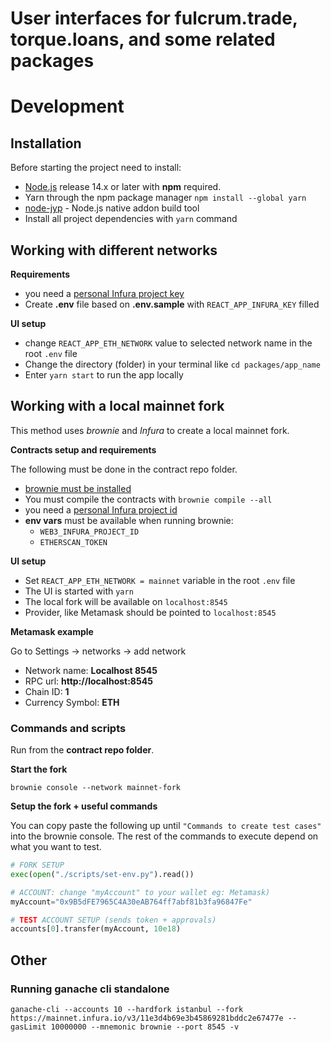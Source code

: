 # User interfaces for fulcrum.trade, torque.loans, and some related packages

# Development

## Installation

Before starting the project need to install:

- [Node.js](https://nodejs.org/uk/) release 14.x or later with **npm** required.
- Yarn through the npm package manager `npm install --global yarn`
- [node-jyp](https://github.com/nodejs/node-gyp)  - Node.js native addon build tool
- Install all project dependencies with `yarn` command

## Working with different networks

**Requirements**

- you need a [personal Infura project key](https://infura.io/)
- Create **.env** file based on **.env.sample** with `REACT_APP_INFURA_KEY` filled

**UI setup**

- change `REACT_APP_ETH_NETWORK` value to selected network name in the root `.env` file
- Change the directory (folder) in your terminal like `cd packages/app_name`
- Enter `yarn start` to run the app locally

## Working with a local mainnet fork

This method uses _brownie_ and _Infura_ to create a local mainnet fork.

**Contracts setup and requirements**

The following must be done in the contract repo folder.

- [brownie must be installed](https://github.com/eth-brownie/brownie)
- You must compile the contracts with `brownie compile --all`
- you need a [personal Infura project id](https://infura.io/)
- **env vars** must be available when running brownie:
  - `WEB3_INFURA_PROJECT_ID`
  - `ETHERSCAN_TOKEN`

**UI setup**
- Set `REACT_APP_ETH_NETWORK = mainnet` variable in the root `.env` file
- The UI is started with `yarn`
- The local fork will be available on `localhost:8545`
- Provider, like Metamask should be pointed to `localhost:8545`

**Metamask example**

Go to Settings -> networks -> add network

- Network name: **Localhost 8545**
- RPC url: **http://localhost:8545**
- Chain ID: **1**
- Currency Symbol: **ETH**

### Commands and scripts

Run from the **contract repo folder**.

**Start the fork**

```
brownie console --network mainnet-fork
```

**Setup the fork + useful commands**

You can copy paste the following up until `"Commands to create test cases"` into the brownie console. The rest of the commands to execute depend on what you want to test.

```py
# FORK SETUP
exec(open("./scripts/set-env.py").read())

# ACCOUNT: change "myAccount" to your wallet eg: Metamask)
myAccount="0x9B5dFE7965C4A30eAB764ff7abf81b3fa96847Fe"

# TEST ACCOUNT SETUP (sends token + approvals)
accounts[0].transfer(myAccount, 10e18)
```

## Other

### Running ganache cli standalone

`ganache-cli --accounts 10 --hardfork istanbul --fork https://mainnet.infura.io/v3/11e3d4b69e3b45869281bddc2e67477e --gasLimit 10000000 --mnemonic brownie --port 8545 -v`
